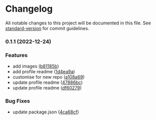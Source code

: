 # Changelog

All notable changes to this project will be documented in this file. See [standard-version](https://github.com/conventional-changelog/standard-version) for commit guidelines.

### 0.1.1 (2022-12-24)


### Features

* add images ([b81185b](https://github.com/aevernet/.github/commit/b81185bfd254a013934bc54a53aa650e76afc39f))
* add profile readme ([1d4ea9a](https://github.com/aevernet/.github/commit/1d4ea9a1b6eaf477d30d94039284f31b4cb855e2))
* customise for new repo ([a108a69](https://github.com/aevernet/.github/commit/a108a6905ab0cb3b8de0e60cf9113da9e78b90f1))
* update profile readme ([47886bc](https://github.com/aevernet/.github/commit/47886bc12a40febb177d89e01433859407d830f1))
* update profile readme ([df60279](https://github.com/aevernet/.github/commit/df60279ac197ef9d9adc1253f3a06ac8f214ae4a))


### Bug Fixes

* update package.json ([4ca68cf](https://github.com/aevernet/.github/commit/4ca68cf5f4985aad9b0b7bfe3b8de3a6eb8bb63d))
